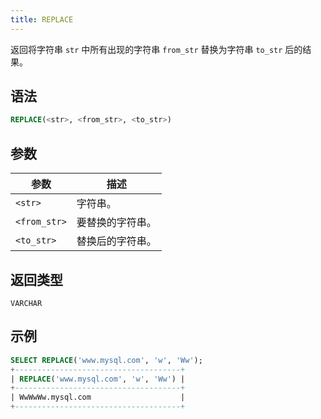 ```yaml
---
title: REPLACE
---
```


返回将字符串 `str` 中所有出现的字符串 `from_str` 替换为字符串 `to_str` 后的结果。

## 语法

```sql
REPLACE(<str>, <from_str>, <to_str>)
```

## 参数

| 参数         | 描述           |
|--------------|----------------|
| `<str>`      | 字符串。       |
| `<from_str>` | 要替换的字符串。|
| `<to_str>`   | 替换后的字符串。|

## 返回类型

`VARCHAR`

## 示例

```sql
SELECT REPLACE('www.mysql.com', 'w', 'Ww');
+-------------------------------------+
| REPLACE('www.mysql.com', 'w', 'Ww') |
+-------------------------------------+
| WwWwWw.mysql.com                    |
+-------------------------------------+
```